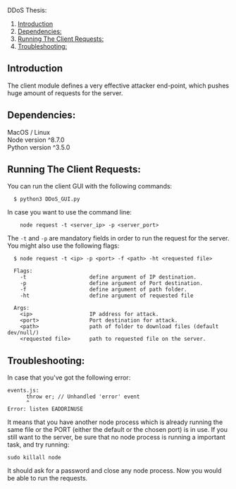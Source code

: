 DDoS Thesis:  
1. [Introduction](#introduction)  
2. [Dependencies:](#dependencies)  
3. [Running The Client Requests:](#running-the-client-requests)
4. [Troubleshooting:](#troubleshooting)

## Introduction
The client module defines a very effective attacker end-point, which pushes huge amount of requests for the server.

## Dependencies:  
MacOS / Linux  
Node version ^8.7.0  
Python version ^3.5.0

## Running The Client Requests:
You can run the client GUI with the following commands:

```
  $ python3 DDoS_GUI.py
```

In case you want to use the command line:  
```
    node request -t <server_ip> -p <server_port>
```
The `-t` and `-p` are mandatory fields in order to run the request for the server.
You might also use the following flags:

```
  $ node request -t <ip> -p <port> -f <path> -ht <requested file>

  Flags:
    -t                    define argument of IP destination.
    -p                    define argument of Port destination.
    -f                    define argument of path folder.
    -ht                   define argument of requested file

  Args:
    <ip>                  IP address for attack.
    <port>                Port destination for attack.
    <path>                path of folder to download files (default dev/null/)
    <requested file>      path to requested file on the server.
```

## Troubleshooting:
In case that you've got the following error:
```
events.js:
      throw er; // Unhandled 'error' event
      ^
Error: listen EADDRINUSE
```
It means that you have another node process which is already running the same file or the PORT (either the default or the chosen port) is in use. If you still want to the server, be sure that no node process is running a important task, and try running:
```
sudo killall node
```
It should ask for a password and close any node process. Now you would be able to run the requests.
